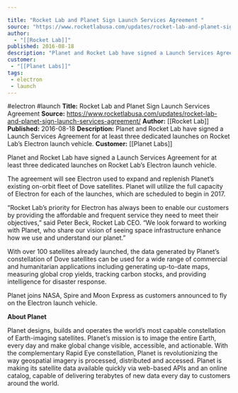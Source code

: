 ```yaml
---

title: "Rocket Lab and Planet Sign Launch Services Agreement "
source: "https://www.rocketlabusa.com/updates/rocket-lab-and-planet-sign-launch-services-agreement/"
author:
  - "[[Rocket Lab]]"
published: 2016-08-18
description: "Planet and Rocket Lab have signed a Launch Services Agreement for at least three dedicated launches on Rocket Lab’s Electron launch vehicle."
customer:
 - "[[Planet Labs]]"
tags:
 - electron
 - launch
---
```


#electron #launch
**Title:** Rocket Lab and Planet Sign Launch Services Agreement 
**Source:** https://www.rocketlabusa.com/updates/rocket-lab-and-planet-sign-launch-services-agreement/
**Author:** [[Rocket Lab]]
**Published:** 2016-08-18
**Description:** Planet and Rocket Lab have signed a Launch Services Agreement for at least three dedicated launches on Rocket Lab’s Electron launch vehicle.
**Customer:** [[Planet Labs]]

Planet and Rocket Lab have signed a Launch Services Agreement for at least three dedicated launches on Rocket Lab’s Electron launch vehicle.

The agreement will see Electron used to expand and replenish Planet’s existing on-orbit fleet of Dove satellites. Planet will utilize the full capacity of Electron for each of the launches, which are scheduled to begin in 2017.

“Rocket Lab’s priority for Electron has always been to enable our customers by providing the affordable and frequent service they need to meet their objectives,” said Peter Beck, Rocket Lab CEO. “We look forward to working with Planet, who share our vision of seeing space infrastructure enhance how we use and understand our planet.”

With over 100 satellites already launched, the data generated by Planet’s constellation of Dove satellites can be used for a wide range of commercial and humanitarian applications including generating up-to-date maps, measuring global crop yields, tracking carbon stocks, and providing intelligence for disaster response.

Planet joins NASA, Spire and Moon Express as customers announced to fly on the Electron launch vehicle.

**About Planet**

Planet designs, builds and operates the world’s most capable constellation of Earth-imaging satellites. Planet’s mission is to image the entire Earth, every day and make global change visible, accessible, and actionable. With the complementary Rapid Eye constellation, Planet is revolutionizing the way geospatial imagery is processed, distributed and accessed. Planet is making its satellite data available quickly via web-based APIs and an online catalog, capable of delivering terabytes of new data every day to customers around the world.